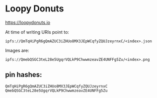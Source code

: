 # Loopy Donuts

https://loopydonuts.io

At time of writing URIs point to:

`ipfs://QmTqHiPgR6gQmAZUC3iZHUo8MX3JEpWCqfyZQUJzeyrnxC/<index>.json`

Images are:

`ipfs://QmebQSGC3teL28e5UgqrVQLkP9ChwwmzeavZE4UNFFg5Zu/<index>.png`

## pin hashes:
```
QmTqHiPgR6gQmAZUC3iZHUo8MX3JEpWCqfyZQUJzeyrnxC
QmebQSGC3teL28e5UgqrVQLkP9ChwwmzeavZE4UNFFg5Zu
```
